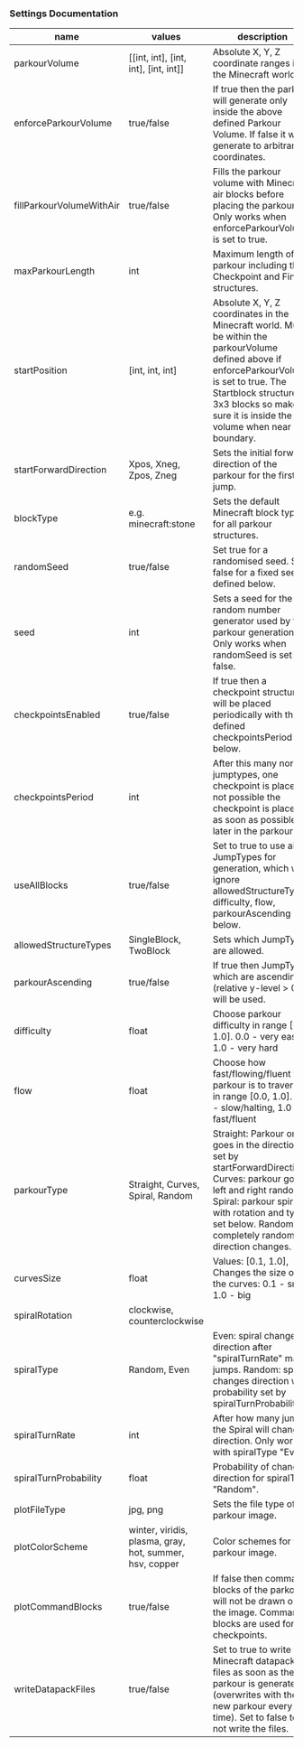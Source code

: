 
### Settings Documentation
name|values|description
-|-|-
parkourVolume|[[int, int], [int, int], [int, int]]|Absolute X, Y, Z coordinate ranges in the Minecraft world.
enforceParkourVolume|true/false|If true then the parkour will generate only inside the above defined Parkour Volume. If false it will generate to arbitrary coordinates.
fillParkourVolumeWithAir|true/false|Fills the parkour volume with Minecraft air blocks before placing the parkour. Only works when enforceParkourVolume is set to true.
maxParkourLength|int|Maximum length of the parkour including the Checkpoint and Finish structures.
startPosition|[int, int, int]|Absolute X, Y, Z coordinates in the Minecraft world. Must be within the parkourVolume defined above if enforceParkourVolume is set to true. The Startblock structure is 3x3 blocks so make sure it is inside the volume when near the boundary.
startForwardDirection|Xpos, Xneg, Zpos, Zneg|Sets the initial forward direction of the parkour for the first jump.
blockType|e.g. minecraft:stone|Sets the default Minecraft block type for all parkour structures.
randomSeed|true/false|Set true for a randomised seed. Set false for a fixed seed, defined below.
seed|int|Sets a seed for the random number generator used by the parkour generation. Only works when randomSeed is set to false.
checkpointsEnabled|true/false|If true then a checkpoint structure will be placed periodically with the defined checkpointsPeriod below.
checkpointsPeriod|int|After this many normal jumptypes, one checkpoint is placed. If not possible the checkpoint is placed as soon as possible later in the parkour.
useAllBlocks|true/false|Set to true to use all JumpTypes for generation, which will ignore allowedStructureTypes, difficulty, flow, parkourAscending below.
allowedStructureTypes|SingleBlock, TwoBlock| Sets which JumpTypes are allowed.
parkourAscending|true/false|If true then JumpTypes which are ascending (relative y-level > 0) will be used.
difficulty|float|Choose parkour difficulty in range [0.0, 1.0]. 0.0 - very easy, 1.0 - very hard
flow|float|Choose how fast/flowing/fluent the parkour is to traverse in range [0.0, 1.0]. 0.0 - slow/halting, 1.0 - fast/fluent
parkourType|Straight, Curves, Spiral, Random|Straight: Parkour only goes in the direction set by startForwardDirection. Curves: parkour goes left and right randomly. Spiral: parkour spiral with rotation and type set below. Random: completely random direction changes.
curvesSize|float|Values: [0.1, 1.0], Changes the size of the curves: 0.1 - small, 1.0 - big
spiralRotation|clockwise, counterclockwise|
spiralType|Random, Even|Even: spiral changes direction after "spiralTurnRate" many jumps. Random: spiral changes direction with probability set by spiralTurnProbability.
spiralTurnRate|int|After how many jumps the Spiral will change direction. Only works with spiralType "Even".
spiralTurnProbability|float|Probability of changing direction for spiralType "Random".
plotFileType|jpg, png|Sets the file type of the parkour image.
plotColorScheme|winter, viridis, plasma, gray, hot, summer, hsv, copper|Color schemes for the parkour image.
plotCommandBlocks|true/false|If false then command blocks of the parkour will not be drawn on the image. Command blocks are used for the checkpoints.
writeDatapackFiles|true/false|Set to true to write the Minecraft datapack files as soon as the parkour is generated (overwrites with the new parkour every time). Set to false to not write the files.